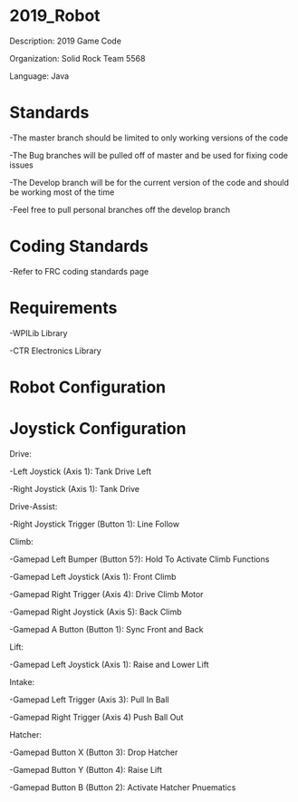 # 2019_Robot
Description: 2019 Game Code

Organization: Solid Rock Team 5568

Language: Java

# Standards
-The master branch should be limited to only working versions of the code

-The Bug branches will be pulled off of master and be used for fixing code issues

-The Develop branch will be for the current version of the code and should be working most of the time

-Feel free to pull personal branches off the develop branch

# Coding Standards
-Refer to FRC coding standards page

# Requirements
-WPILib Library

-CTR Electronics Library

# Robot Configuration

# Joystick Configuration
Drive:

-Left Joystick (Axis 1): Tank Drive Left

-Right Joystick (Axis 1): Tank Drive

Drive-Assist:

-Right Joystick Trigger (Button 1): Line Follow

Climb:

-Gamepad Left Bumper (Button 5?): Hold To Activate Climb Functions

-Gamepad Left Joystick (Axis 1): Front Climb

-Gamepad Right Trigger (Axis 4): Drive Climb Motor

-Gamepad Right Joystick (Axis 5): Back Climb

-Gamepad A Button (Button 1): Sync Front and Back

Lift:

-Gamepad Left Joystick (Axis 1): Raise and Lower Lift

Intake:

-Gamepad Left Trigger (Axis 3): Pull In Ball

-Gamepad Right Trigger (Axis 4) Push Ball Out

Hatcher:

-Gamepad Button X (Button 3): Drop Hatcher

-Gamepad Button Y (Button 4): Raise Lift

-Gamepad Button B (Button 2): Activate Hatcher Pnuematics
